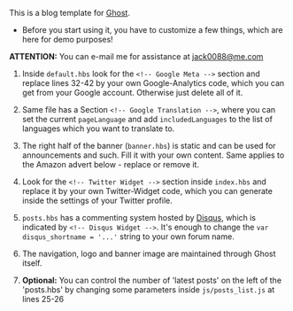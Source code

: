 This is a blog template for [Ghost](http://ghost.org).
- Before you start using it, you have to customize a few things, which are here for demo purposes!

**ATTENTION:** You can e-mail me for assistance at jack0088@me.com


1. Inside `default.hbs` look for the `<!-- Google Meta -->` section and replace lines 32-42 by your own Google-Analytics code, which you can get from your Google account. Otherwise just delete all of it.

2. Same file has a Section `<!-- Google Translation -->`, where you can set the current `pageLanguage` and add `includedLanguages` to the list of languages which you want to translate to.

3. The right half of the banner (`banner.hbs`) is static and can be used for announcements and such. Fill it with your own content. Same applies to the Amazon advert below - replace or remove it.

4. Look for the `<!-- Twitter Widget -->` section inside `index.hbs` and replace it by your own Twitter-Widget code, which you can generate inside the settings of your Twitter profile.

5. `posts.hbs` has a commenting system hosted by [Disqus](https://disqus.com), which is indicated by `<!-- Disqus Widget -->`. It's enough to change the `var disqus_shortname = '...'` string to your own forum name.

6. The navigation, logo and banner image are maintained through Ghost itself.

7. **Optional:** You can control the number of 'latest posts' on the left of the 'posts.hbs' by changing some parameters inside `js/posts_list.js` at lines 25-26
